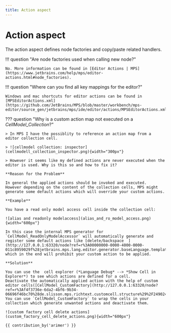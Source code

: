 ```yaml
---
title: Action aspect
---
```


# Action aspect

The action aspect defines node factories and copy/paste related handlers.

!!! question "Are node factories used when calling new node<Concept>?"

    No. More information can be found in [Editor Actions | MPS](https://www.jetbrains.com/help/mps/editor-actions.html#node_factories).

!!! question "Where can you find all key mappings for the editor?"

    Windows and mac shortcuts for editor actions can be found in [MPSEditorActions.xml](https://github.com/JetBrains/MPS/blob/master/workbench/mps-editor/source_gen/jetbrains/mps/ide/editor/actions/MPSEditorActions.xml).


??? question "Why is a custom action map not executed on a *CellModel_Collection*?"

    > In MPS I have the possiblity to reference an action map from a editor collection cell.

    > ![cellmodel collection: inspector](cellmodell_collection_inspector.png){width="300px"}

    > However it seems like my defined actions are never executed when the editor is used. Why is this so and how to fix it?

    **Reason for the Problem**
    
    In general the applied actions should be invoked and executed.
    However depending on the content of the collection cells, MPS might generate some default actions which will override your custom actions.
    
    **Example**
    
    You have a read only model access cell inside the collection cell:

    ![alias and readonly modelaccess](alias_and_ro_model_access.png){width="600px"}
    
    In this case the internal MPS generator for `CellModel_ReadOnlyModelAccessor` will automatically generate and register some default actions like [delete/backspace  ](http://127.0.0.1:63320/node?ref=r%3A00000000-0000-4000-0000-011c8959029f%28jetbrains.mps.lang.editor.generator.baseLanguage.template.main%40generator%29%2F1225901389718) which in the end will prohibit your custom action to be applied.
    
    **Solution**

    You can use the  cell explorer (*Language Debug* --> *Show Cell in Explorer*) to see which actions are defined for a cell.
    Deactivate the automatically applied action with the help of custom editor cells([CellModel_CustomFactory](http://127.0.0.1:63320/node?ref=r%3Af4f3736e-6da2-4bf6-9b34-06696f46bc70%28de.slisson.mps.richtext.customcell.structure%29%2F2490242408670732052)). You can use `CellModel_CustomFactory` to wrap the cells in your collection which generate unwanted actions and deactivate them.
    
    ![custom factory cell delete actions](custom_factory_cell_delete_actions.png){width="600px"}

    {{ contribution_by('arimer') }}
